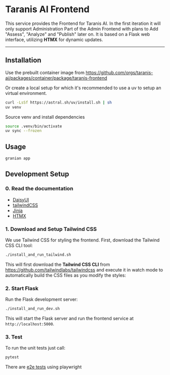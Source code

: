 # Taranis AI Frontend

This service provides the Frontend for Taranis AI. In the first iteration it will only support Administration Part of the Admin Frontend with plans to Add "Assess", "Analyze" and "Publish" later on. It is based on a Flask web interface, utilizing **HTMX** for dynamic updates.

---

## Installation

Use the prebuilt container image from https://github.com/orgs/taranis-ai/packages/container/package/taranis-frontend


Or create a local setup for which it's recommended to use a uv to setup an virtual environment.

```bash
curl -LsSf https://astral.sh/uv/install.sh | sh
uv venv
```

Source venv and install dependencies

```bash
source .venv/bin/activate
uv sync --frozen
```

## Usage

```bash
granian app
```

## Development Setup

### 0. Read the documentation

* [DaisyUI](https://daisyui.com/docs/intro/)
* [tailwindCSS](https://tailwindcss.com/docs)
* [Jinja](https://jinja.palletsprojects.com/en/stable/templates/)
* [HTMX](https://htmx.org/docs/)

### 1. Download and Setup Tailwind CSS

We use Tailwind CSS for styling the frontend. First, download the Tailwind CSS CLI tool:

```bash
./install_and_run_tailwind.sh
```

This will first download the **Tailwind CSS CLI** from https://github.com/tailwindlabs/tailwindcss and
execute it in watch mode to automatically build the CSS files as you modify the styles:

### 2. Start Flask

Run the Flask development server:

```bash
./install_and_run_dev.sh
```

This will start the Flask server and run the frontend service at `http://localhost:5000`.


### 3. Test

To run the unit tests just call:

```bash
pytest
```

There are [e2e tests](./tests/playwright/README.md) using playwright
